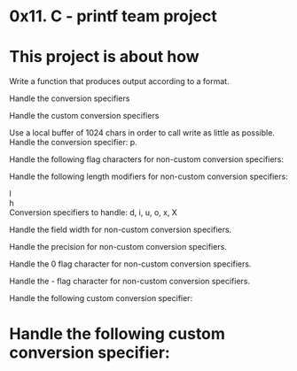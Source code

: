 0x11. C - printf team project
=================================================
This project is about how                                                                     
==================================================                                                                                    
Write a function that produces output according to a format.                        
                                                                                    
Handle the conversion specifiers

Handle the custom conversion specifiers                                
                                                                                                   
Use a local buffer of 1024 chars in order to call write as little as possible.                                                                   
Handle the conversion specifier: p.                                       

Handle the following flag characters for non-custom conversion specifiers:          
                                                                                    
Handle the following length modifiers for non-custom conversion specifiers:         
                                                                                    
l                                                                                   
h                                                                                   
Conversion specifiers to handle: d, i, u, o, x, X                                   
                                                                                                            
Handle the field width for non-custom conversion specifiers.                        
                                                                                    
Handle the precision for non-custom conversion specifiers.                          
                                                                                    
Handle the 0 flag character for non-custom conversion specifiers.                   
                                                                                                                               
Handle the - flag character for non-custom conversion specifiers.                   
                                                                                                        
Handle the following custom conversion specifier:                                   
                                                                                              
Handle the following custom conversion specifier:                                   
=========================================================================
